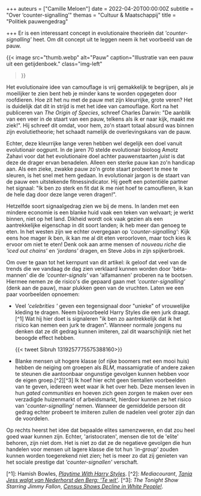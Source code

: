 +++
auteurs = ["Camille Meloen"]
date = 2022-04-20T00:00:00Z
subtitle = "Over ‘counter-signalling’"
themas = "Cultuur & Maatschappij"
title = "Politiek pauwengedrag"

+++
Er is een interessant concept in evolutionaire theorieën dat _'counter-signalling'_ heet. Om dit concept uit te leggen neem ik het voorbeeld van de pauw.

{{< image
src="thumb.webp"
alt="Pauw"
caption="Illustratie van een pauw uit een getijdenboek."
class="img-left"

> }}

Het evolutionaire idee van camouflage is vrij gemakkelijk te begrijpen, als je moeilijker te zien bent heb je minder kans te worden opgegeten door roofdieren. Hoe zit het nu met de pauw met zijn kleurrijke, grote veren? Het is duidelijk dat dit in strijd is met het idee van camouflage. Kort na het publiceren van _The Origin of Species_, schreef Charles Darwin: "De aanblik van een veer in de staart van een pauw, telkens als ik er naar kijk, maakt me ziek!". Hij schreef dit omdat, voor hem, zo'n staart totaal absurd was binnen zijn evolutietheorie; het schaadt namelijk de overlevingskans van de pauw.

Echter, deze kleurrijke lange veren hebben wel degelijk een doel vanuit evolutionair oogpunt. In de jaren 70 stelde evolutionair bioloog Amotz Zahavi voor dat het evolutionaire doel achter pauwenstaarten _juist_ is dat deze de drager ervan benadelen. Alleen een sterke pauw kan zo'n handicap aan. Als een zieke, zwakke pauw zo'n grote staart probeert te mee te sleuren, is het snel met hem gedaan. In evolutionair jargon is de staart van de pauw een uitstekende fitnessindicator. Hij geeft een potentiële partner het signaal: "Ik ben zo sterk en fit dat ik me niet hoef te camoufleren, ik kan de hele dag door deze lange veren dragen!".

Hetzelfde soort signaalgedrag zien we bij de mens. In landen met een mindere economie is een blanke huid vaak een teken van welvaart; je werkt binnen, niet op het land. Dikheid wordt ook vaak gezien als een aantrekkelijke eigenschap in dit soort landen; ik heb meer dan genoeg te eten. In het westen zijn we echter overgegaan op _'counter-signalling'_: Kijk eens hoe mager ik ben, ik kan me al dit eten veroorloven, maar toch kies ik ervoor om niet te eten! Denk ook aan arme mensen of _nouveau riche_ die _'iced out chains'_ en _'jordans'_ dragen, en Steve Jobs in zijn spijkerbroek.

Om over te gaan tot het kernpunt van dit artikel: ik geloof dat veel van de trends die we vandaag de dag zien verklaard kunnen worden door 'bèta-mannen' die de _'counter-signals'_ van 'alfamannen' proberen na te bootsen. Hiermee nemen ze de risico's die gepaard gaan met _'counter-signalling'_ (denk aan de pauw), maar plukken geen van de vruchten. Laten we een paar voorbeelden opnoemen:

* Veel _'celebrities '_ geven een tegensignaal door "unieke" of vrouwelijke kleding te dragen. Neem bijvoorbeeld Harry Styles die een jurk draagt.\[^1\] Wat hij hier doet is signaleren "ik ben zo aantrekkelijk dat ik het risico kan nemen een jurk te dragen". Wanneer normale jongens nu denken dat ze dit gedrag kunnen imiteren, zal dit waarschijnlijk niet het beoogde effect hebben.

  {{< tweet Sibruh 1319257775575388160>}}
* Blanke mensen uit hogere klasse (of rijke boomers met een mooi huis) hebben de neiging om groepen als _BLM_, massamigratie of andere zaken te steunen die aantoonbaar ongunstige gevolgen kunnen hebben voor de eigen groep.\[^2\]\[^3\] Ik hoef hier echt geen tientallen voorbeelden van te geven, iedereen weet waar ik het over heb. Deze mensen leven in hun _gated communities_ en hoeven zich geen zorgen te maken over een verzadigde huizenmarkt of arbeidsmarkt, hierdoor kunnen ze het risico van '_counter-signalling'_ nemen. Wanneer de gemiddelde persoon dit gedrag echter probeert te imiteren zullen de nadelen veel groter zijn dan de voordelen.

Op rechts heerst het idee dat bepaalde elites samenzweren, en dat zou heel goed waar kunnen zijn. Echter, 'aristocraten', mensen die tot de 'elite' behoren, zijn niet dom. Het is niet zo dat ze de negatieve gevolgen die hun handelen voor mensen uit lagere klasse die tot hun _'in-group'_ zouden kunnen worden toegerekend niet zien; het is meer zo dat zij genieten van het sociale prestige dat _'counter-signallen'_ verschaft.

\[^1\]: Hamish Bowles, [_Playtime With Harry Styles_](https://www.vogue.com/article/harry-styles-cover-december-2020).
\[^2\]: _Mediacourant_, [_Tanja Jess walgt van Nederhorst den Berg: ‘Te wit’_](https://www.mediacourant.nl/2017/10/tanja-jess-walgt-van-nederhorst-den-berg-te-wit/).
\[^3\]: _The Tonight Show Starring Jimmy Fallon_, [_Census Shows Decline in White People!_](https://youtu.be/JsTaeKiEmS0?t=72).